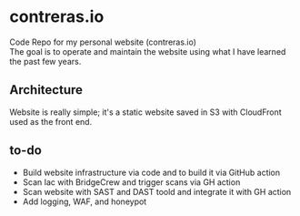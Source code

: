 # contreras.io
Code Repo for my personal website (contreras.io)\
The goal is to operate and maintain the website using what I have learned the past few years.

## Architecture 
Website is really simple; it's a static website saved in S3 with CloudFront used as the front end. 

## to-do
- Build website infrastructure via code and to build it via GitHub action
- Scan Iac with BridgeCrew and trigger scans via GH action
- Scan website with SAST and DAST toold and integrate it with GH action
- Add logging, WAF, and honeypot
